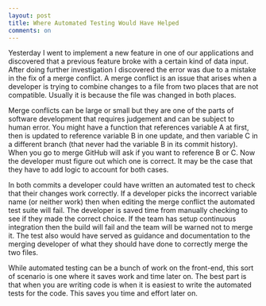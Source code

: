 ```yaml
---
layout: post
title: Where Automated Testing Would Have Helped
comments: on
---
```

Yesterday I went to implement a new feature in one of our applications and discovered that a previous feature broke with a certain kind of data input. After doing further investigation I discovered the error was due to a mistake in the fix of a merge conflict. A merge conflict is an issue that arises when a developer is trying to combine changes to a file from two places that are not compatible. Usually it is because the file was changed in both places.

Merge conflicts can be large or small but they are one of the parts of software development that requires judgement and can be subject to human error. You might have a function that references variable A at first, then is updated to reference variable B in one update, and then variable C in a different branch (that never had the variable B in its commit history). When you go to merge GitHub will ask if you want to reference B or C. Now the developer must figure out which one is correct. It may be the case that they have to add logic to account for both cases. 

In both commits a developer could have written an automated test to check that their changes work correctly. If a developer picks the incorrect variable name (or neither work) then when editing the merge conflict the automated test suite will fail. The developer is saved time from manually checking to see if they made the correct choice. If the team has setup continuous integration then the build will fail and the team will be warned not to merge it. The test also would have served as guidance and documentation to the merging developer of what they should have done to correctly merge the two files.

While automated testing can be a bunch of work on the front-end, this sort of scenario is one where it saves work and time later on. The best part is that when you are writing code is when it is easiest to write the automated tests for the code. This saves you time and effort later on.